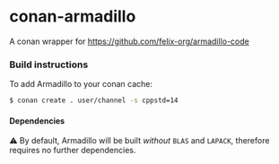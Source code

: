 # conan-armadillo
A conan wrapper for https://github.com/felix-org/armadillo-code

### Build instructions


To add Armadillo to your conan cache:
```sh
$ conan create . user/channel -s cppstd=14
```

#### Dependencies

:warning: By default, Armadillo will be built _without_ `BLAS` and `LAPACK`, therefore requires no further dependencies.
